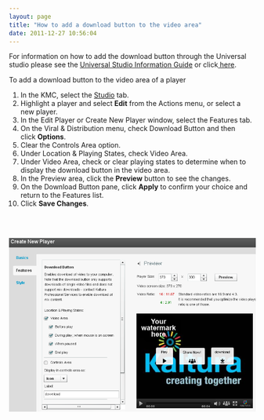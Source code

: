 ```yaml
---
layout: page
title: "How to add a download button to the video area"
date: 2011-12-27 10:56:04
---
```


For information on how to add the download button through the Universal studio please see the <a href="{{site.url}}/documentation/Knowledge/universal-studio-information-guide.html" target="_blank">Universal Studio Information Guide</a> or click<a href="http://knowledge.kaltura.com/universal-studio-information-guide#download" target="_blank"> here</a>.<span style="text-decoration: underline;"><br /></span>

<p class="mce-procedure">
  To add a download button to the video area of a player
</p>

1.  In the KMC, select the <a href="http://www.kaltura.com/index.php/kmc/kmc4#studio%7CplayersList" target="_blank">Studio</a> tab.
2.  Highlight a player and select **Edit** from the Actions menu, or select a new player.
3.  In the Edit Player or Create New Player window, select the Features tab.
4.  On the Viral & Distribution menu, check Download Button and then click **Options**.
5.  Clear the Controls Area option.
6.  Under Location & Playing States, check Video Area.
7.  Under Video Area, check or clear playing states to determine when to display the download button in the video area.
8.  In the Preview area, click the **Preview** button to see the changes.
9.  On the Download Button pane, click **Apply** to confirm your choice and return to the Features list.
10. Click **Save Changes**.

 

 <img src="../../assets/154.img">